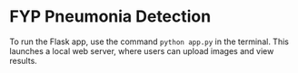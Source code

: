 # FYP Pneumonia Detection
To run the Flask app, use the command <code>python app.py</code> in the terminal. This launches a local web server, where users can upload images and view results.
